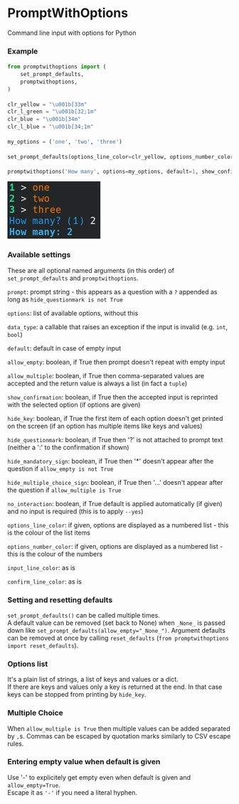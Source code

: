 # PromptWithOptions

Command line input with options for Python

### Example

```python
from promptwithoptions import (
    set_prompt_defaults,
    promptwithoptions,
)

clr_yellow = "\u001b[33m"
clr_l_green = "\u001b[32;1m"
clr_blue = "\u001b[34m"
clr_l_blue = "\u001b[34;1m"

my_options = ('one', 'two', 'three')

set_prompt_defaults(options_line_color=clr_yellow, options_number_color=clr_l_green, input_line_color=clr_blue, confirm_line_color=clr_l_blue)

promptwithoptions('How many', options=my_options, default=1, show_confirmation=True)
```

![](promptwithoptions.png)

### Available settings

These are all optional named arguments (in this order) of `set_prompt_defaults` and `promptwithoptions`.

`prompt`: prompt string - this appears as a question with a `?` appended as long as `hide_questionmark is not True`

`options`: list of available options, without this 

`data_type`: a callable that raises an exception if the input is invalid (e.g. `int`, `bool`)

`default`: default in case of empty input

`allow_empty`: boolean, if True then prompt doesn't repeat with empty input 

`allow_multiple`: boolean, if True then comma-separated values are accepted and the return value is always a list (in fact a `tuple`)

`show_confirmation`: boolean, if True then the accepted input is reprinted with the selected option (if options are given)

`hide_key`: boolean, if True the first item of each option doesn't get printed on the screen (if an option has multiple items like keys and values)

`hide_questionmark`: boolean, if True then '?' is not attached to prompt text (neither a ':' to the confirmation if shown)

`hide_mandatory_sign`: boolean, if True then '*' doesn't appear after the question if `allow_empty is not True`

`hide_multiple_choice_sign`: boolean, if True then '…' doesn't appear after the question if `allow_multiple is True`

`no_interaction`: boolean, if True default is applied automatically (if given) and no input is required (this is to apply `--yes`)

`options_line_color`: if given, options are displayed as a numbered list - this is the colour of the list items

`options_number_color`: if given, options are displayed as a numbered list - this is the colour of the numbers

`input_line_color`: as is

`confirm_line_color`: as is

### Setting and resetting defaults

`set_prompt_defaults()` can be called multiple times.  
A default value can be removed (set back to None) when `_None_` is passed down like `set_prompt_defaults(allow_empty="_None_")`.
Argument defaults can be removed at once by calling `reset_defaults` (`from promptwithoptions import reset_defaults`).

### Options list

It's a plain list of strings, a list of keys and values or a dict.  
If there are keys and values only a key is returned at the end. In that case keys can be stopped from printing by `hide_key`.

### Multiple Choice

When `allow_multiple is True` then multiple values can be added separated by `,`s.
Commas can be escaped by quotation marks similarly to CSV escape rules.

### Entering empty value when default is given

Use '-' to explicitely get empty even when default is given and `allow_empty=True`.  
Escape it as `'-'` if you need a literal hyphen.
